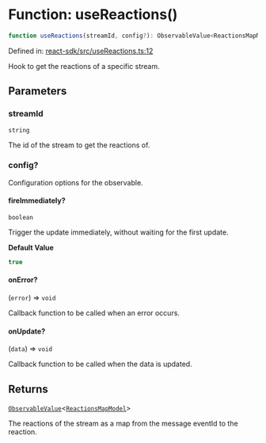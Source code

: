 # Function: useReactions()

```ts
function useReactions(streamId, config?): ObservableValue<ReactionsMapModel>;
```

Defined in: [react-sdk/src/useReactions.ts:12](https://github.com/towns-protocol/towns/blob/0db1fd0ac7258e8db8cedfb6183e8eade8284fa1/packages/react-sdk/src/useReactions.ts#L12)

Hook to get the reactions of a specific stream.

## Parameters

### streamId

`string`

The id of the stream to get the reactions of.

### config?

Configuration options for the observable.

#### fireImmediately?

`boolean`

Trigger the update immediately, without waiting for the first update.

**Default Value**

```ts
true
```

#### onError?

(`error`) => `void`

Callback function to be called when an error occurs.

#### onUpdate?

(`data`) => `void`

Callback function to be called when the data is updated.

## Returns

[`ObservableValue`](../type-aliases/ObservableValue.md)\<[`ReactionsMapModel`](../../Towns-Protocol-SDK/type-aliases/ReactionsMapModel.md)\>

The reactions of the stream as a map from the message eventId to the reaction.
